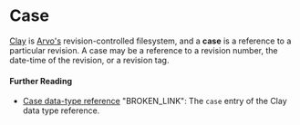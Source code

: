 # Case

[Clay](clay.md) is [Arvo's](arvo.md) revision-controlled filesystem, and a **case** is a reference to a particular revision. A case may be a reference to a revision number, the date-time of the revision, or a revision tag.

#### Further Reading

- [Case data-type reference](../system/kernel/clay/reference/data-types.md#case-specifying-a-commit) "BROKEN_LINK": The `case` entry of the Clay data type reference.
